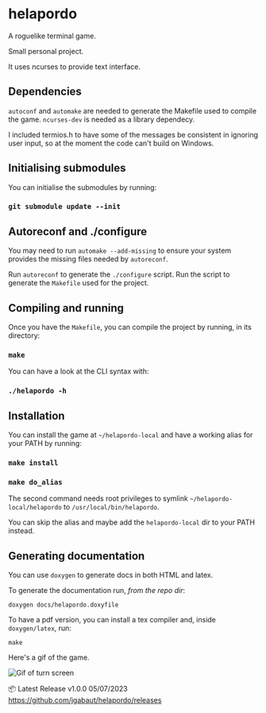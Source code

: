 # helapordo

  A roguelike terminal game.

  Small personal project.

  It uses ncurses to provide text interface.

## Dependencies

  `autoconf` and `automake` are needed to generate the Makefile used to compile the game.
  `ncurses-dev` is needed as a library dependecy.

  I included termios.h to have some of the messages be consistent in ignoring user input, so at the moment the code can't build on Windows.

## Initialising submodules

  You can initialise the submodules by running:
  ### `git submodule update --init`

## Autoreconf and ./configure

  You may need to run `automake --add-missing` to ensure your system provides the missing files needed by `autoreconf`.

  Run `autoreconf` to generate the `./configure` script. Run the script to generate the `Makefile` used for the project.

## Compiling and running

  Once you have the `Makefile`, you can compile the project by running, in its directory:

  ### `make`

  You can have a look at the CLI syntax with:

  ### `./helapordo -h`

## Installation

  You can install the game at `~/helapordo-local` and have a working alias for your PATH by running:

  ### `make install`
  ### `make do_alias`

  The second command needs root privileges to symlink `~/helapordo-local/helapordo` to `/usr/local/bin/helapordo`.

  You can skip the alias and maybe add the `helapordo-local` dir to your PATH instead.

## Generating documentation

  You can use `doxygen` to generate docs in both HTML and latex.

  To generate the documentation run, *from the repo dir*:

  ```
  doxygen docs/helapordo.doxyfile
  ```

  To have a pdf version, you can install a tex compiler and, inside `doxygen/latex`, run:
  ```
  make
  ```

  Here's a gif of the game.

  ![Gif of turn screen](https://media.giphy.com/media/v1.Y2lkPTc5MGI3NjExamM4YWk2ZmdnNWtjY2EzMDV6MHhvcWQxNzVvaTVhbHg3Zjdhb3Y0MiZlcD12MV9pbnRlcm5hbF9naWZfYnlfaWQmY3Q9Zw/n4yI1b7bChwaqe6b6u/giphy.gif)

  📦 Latest Release v1.0.0 05/07/2023
  https://github.com/jgabaut/helapordo/releases

